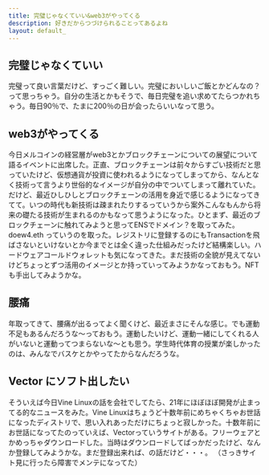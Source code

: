 ```yaml
---
title: 完璧じゃなくていい&web3がやってくる
description: 好きだからつづけられることってあるよね
layout: default_
---
```


## 完璧じゃなくていい
完璧って良い言葉だけど、すっごく難しい。完璧においしいご飯とかどんなの？って思っちゃう。自分の生活とかもそうで、毎日完璧を追い求めてたらつかれちゃう。毎日90％で、たまに200％の日が会ったらいいなって思う。

## web3がやってくる
今日メルコインの経営層がweb3とかブロックチェーンについての展望について語るイベントに出席した。正直、ブロックチェーンは前々からすごい技術だと思っていたけど、仮想通貨が投資に使われるようになってしまってから、なんとなく技術って言うより世俗的なイメージが自分の中でついてしまって離れていた。だけど、最近ひしひしとブロックチェーンの活用を身近で感じるようになってきてて。いつの時代も新技術は疎まれたりするっていうから案外こんなもんから将来の礎たる技術が生まれるのかもなって思うようになった。ひとまず、最近のブロックチェーンに触れてみようと思ってENSでドメイン？を取ってみた。 doew4.eth っていうのを取った。レジストリに登録するのにもTransactionを飛ばさないといけないとか今までとは全く違った仕組みだったけど結構楽しい。ハードウェアコールドウォレットも気になってきた。まだ技術の全貌が見えてないけどちょっとずつ活用のイメージとか持っていってみようかなっておもう。NFTも手出してみようかな。

## 腰痛
年取ってきて、腰痛が出るってよく聞くけど、最近まさにそんな感じ。でも運動不足もあるんだろうな～っておもう。運動したいけど、運動一緒にしてくれる人がいないと運動ってつまらないな～とも思う。学生時代体育の授業が楽しかったのは、みんなでバスケとかやってたからなんだろうな。

## Vector にソフト出したい
そういえば今日Vine Linuxの話を会社でしてたら、21年にほぼほぼ開発が止まってる的なニュースをみた。Vine Linuxはちょうど十数年前にめちゃくちゃお世話になったディストリで、思い入れあっただけにちょっと寂しかった。十数年前にお世話になってたのっていえば、Vectorっていうサイトがある。フリーウェアとかめっちゃダウンロードした。当時はダウンロードしてばっかだったけど、なんか登録してみようかな。まだ登録出来れば、の話だけど・・・。
（さっきサイト見に行ったら障害でメンテになってた）


